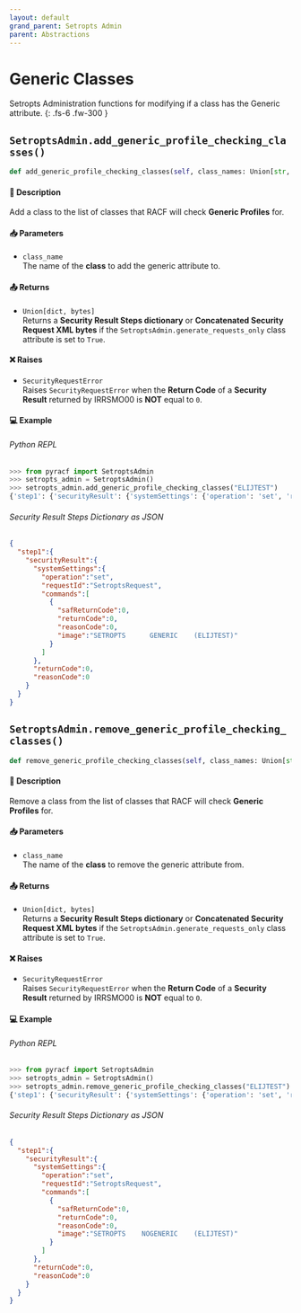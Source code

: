 ```yaml
---
layout: default
grand_parent: Setropts Admin
parent: Abstractions
---
```


# Generic Classes

Setropts Administration functions for modifying if a class has the Generic attribute. 
{: .fs-6 .fw-300 }

## `SetroptsAdmin.add_generic_profile_checking_classes()`

```python
def add_generic_profile_checking_classes(self, class_names: Union[str, List[str]]) -> Union[dict, bytes]:
```

#### 📄 Description

Add a class to the list of classes that RACF will check **Generic Profiles** for.

#### 📥 Parameters
* `class_name`<br>
  The name of the **class** to add the generic attribute to.

#### 📤 Returns
* `Union[dict, bytes]`<br>
  Returns a **Security Result Steps dictionary** or **Concatenated Security Request XML bytes** if the `SetroptsAdmin.generate_requests_only` class attribute is set to `True`.

#### ❌ Raises
* `SecurityRequestError`<br>
  Raises `SecurityRequestError` when the **Return Code** of a **Security Result** returned by IRRSMO00 is **NOT** equal to `0`.

#### 💻 Example

###### Python REPL
```python
>>> from pyracf import SetroptsAdmin
>>> setropts_admin = SetroptsAdmin()
>>> setropts_admin.add_generic_profile_checking_classes("ELIJTEST")
{'step1': {'securityResult': {'systemSettings': {'operation': 'set', 'requestId': 'SetroptsRequest', 'commands': [{'safReturnCode': 0, 'returnCode': 0, 'reasonCode': 0, 'image': 'SETROPTS      GENERIC    (ELIJTEST)'}]}, 'returnCode': 0, 'reasonCode': 0, 'runningUserid': 'testuser'}}}
```

###### Security Result Steps Dictionary as JSON
```json
{
  "step1":{
    "securityResult":{
      "systemSettings":{
        "operation":"set",
        "requestId":"SetroptsRequest",
        "commands":[
          {
            "safReturnCode":0,
            "returnCode":0,
            "reasonCode":0,
            "image":"SETROPTS      GENERIC    (ELIJTEST)"
          }
        ]
      },
      "returnCode":0,
      "reasonCode":0
    }
  }
}
```


## `SetroptsAdmin.remove_generic_profile_checking_classes()`

```python
def remove_generic_profile_checking_classes(self, class_names: Union[str, List[str]]) -> Union[dict, bytes]:
```

#### 📄 Description

Remove a class from the list of classes that RACF will check **Generic Profiles** for.

#### 📥 Parameters
* `class_name`<br>
  The name of the **class** to remove the generic attribute from.

#### 📤 Returns
* `Union[dict, bytes]`<br>
  Returns a **Security Result Steps dictionary** or **Concatenated Security Request XML bytes** if the `SetroptsAdmin.generate_requests_only` class attribute is set to `True`.

#### ❌ Raises
* `SecurityRequestError`<br>
  Raises `SecurityRequestError` when the **Return Code** of a **Security Result** returned by IRRSMO00 is **NOT** equal to `0`.

#### 💻 Example

###### Python REPL
```python
>>> from pyracf import SetroptsAdmin
>>> setropts_admin = SetroptsAdmin()
>>> setropts_admin.remove_generic_profile_checking_classes("ELIJTEST")
{'step1': {'securityResult': {'systemSettings': {'operation': 'set', 'requestId': 'SetroptsRequest', 'commands': [{'safReturnCode': 0, 'returnCode': 0, 'reasonCode': 0, 'image': 'SETROPTS    NOGENERIC    (ELIJTEST)'}]}, 'returnCode': 0, 'reasonCode': 0, 'runningUserid': 'testuser'}}}

```

###### Security Result Steps Dictionary as JSON
```json
{
  "step1":{
    "securityResult":{
      "systemSettings":{
        "operation":"set",
        "requestId":"SetroptsRequest",
        "commands":[
          {
            "safReturnCode":0,
            "returnCode":0,
            "reasonCode":0,
            "image":"SETROPTS    NOGENERIC    (ELIJTEST)"
          }
        ]
      },
      "returnCode":0,
      "reasonCode":0
    }
  }
}
```
